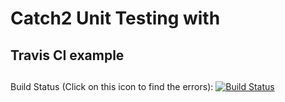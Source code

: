 # Catch2 Unit Testing with
## Travis CI example
##

Build Status (Click on this icon to find the errors): [![Build Status](https://travis-ci.com/nasseef/catch.svg?branch=master)](https://travis-ci.com/nasseef/catch)


